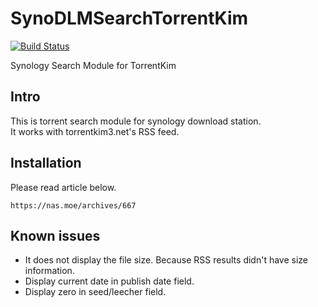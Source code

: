 # SynoDLMSearchTorrentKim  

[![Build Status](https://travis-ci.org/neobutter/SynoDLMSearchTorrentKim.svg?branch=master)](https://travis-ci.org/neobutter/SynoDLMSearchTorrentKim)

Synology Search Module for TorrentKim

## Intro
This is torrent search module for synology download station.  
It works with torrentkim3.net's RSS feed.

## Installation
Please read article below.  
```
https://nas.moe/archives/667
```

## Known issues
* It does not display the file size. Because RSS results didn't have size information.
* Display current date in publish date field.
* Display zero in seed/leecher field.
